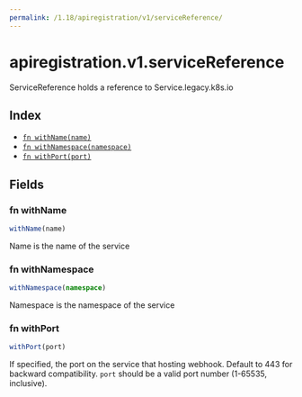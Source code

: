 ```yaml
---
permalink: /1.18/apiregistration/v1/serviceReference/
---
```


# apiregistration.v1.serviceReference

ServiceReference holds a reference to Service.legacy.k8s.io

## Index

* [`fn withName(name)`](#fn-withname)
* [`fn withNamespace(namespace)`](#fn-withnamespace)
* [`fn withPort(port)`](#fn-withport)

## Fields

### fn withName

```ts
withName(name)
```

Name is the name of the service

### fn withNamespace

```ts
withNamespace(namespace)
```

Namespace is the namespace of the service

### fn withPort

```ts
withPort(port)
```

If specified, the port on the service that hosting webhook. Default to 443 for backward compatibility. `port` should be a valid port number (1-65535, inclusive).